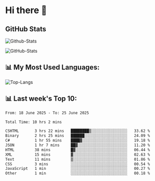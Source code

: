# Hi there 👋

## GitHub Stats
![Github-Stats](https://github-readme-stats-sigma-five.vercel.app/api?username=ltorson&show_icons=true&theme=radical&count_private=true&show=reviews,discussions_started,discussions_answered,prs_merged,prs_merged_percentage)

![GitHub-Stats](https://github-readme-stats.vercel.app/api/wakatime?username=LeeTorson&theme=synthwave&size_weight=0.5&count_weight=0.5&title_color=36F9F6&langs_count=10&count_private=true)

## 📊 My Most Used Languages:
![Top-Langs](https://github-readme-stats-sigma-five.vercel.app/api/top-langs/?username=LTorson&layout=compact&langs_count=10)


## 📊 Last week's Top 10:
<!--START_SECTION:waka-->

```txt
From: 18 June 2025 - To: 25 June 2025

Total Time: 10 hrs 2 mins

CSHTML       3 hrs 22 mins   ████████▒░░░░░░░░░░░░░░░░   33.62 %
Binary       2 hrs 25 mins   ██████░░░░░░░░░░░░░░░░░░░   24.09 %
C#           1 hr 55 mins    ████▓░░░░░░░░░░░░░░░░░░░░   19.18 %
JSON         1 hr 7 mins     ██▓░░░░░░░░░░░░░░░░░░░░░░   11.20 %
HTML         38 mins         █▓░░░░░░░░░░░░░░░░░░░░░░░   06.44 %
XML          15 mins         ▓░░░░░░░░░░░░░░░░░░░░░░░░   02.63 %
Text         11 mins         ▒░░░░░░░░░░░░░░░░░░░░░░░░   01.86 %
CSS          3 mins          ░░░░░░░░░░░░░░░░░░░░░░░░░   00.54 %
JavaScript   1 min           ░░░░░░░░░░░░░░░░░░░░░░░░░   00.27 %
Other        1 min           ░░░░░░░░░░░░░░░░░░░░░░░░░   00.18 %
```

<!--END_SECTION:waka-->
